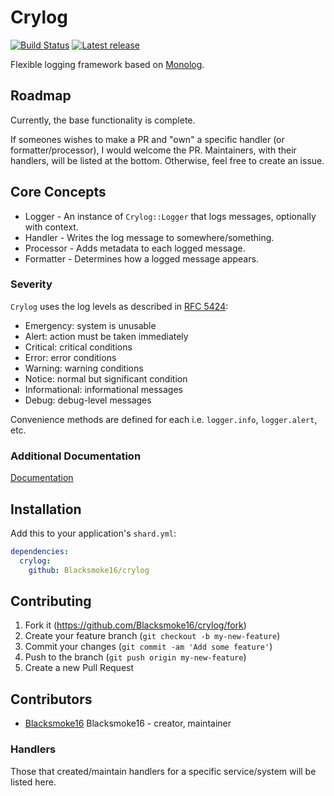 # Crylog
[![Build Status](https://travis-ci.org/Blacksmoke16/crylog.svg?branch=master)](https://travis-ci.org/Blacksmoke16/crylog)
[![Latest release](https://img.shields.io/github/release/Blacksmoke16/crylog.svg?style=flat-square)](https://github.com/Blacksmoke16/crylog/releases)

Flexible logging framework based on [Monolog](https://github.com/Seldaek/monolog).


## Roadmap
Currently, the base functionality is complete.  

If someones wishes to make a PR and "own" a specific handler (or formatter/processor), I would welcome the PR.  Maintainers, with their handlers, will be listed at the bottom.  Otherwise, feel free to create an issue.

## Core Concepts

- Logger - An instance of `Crylog::Logger` that logs messages, optionally with context. 
- Handler - Writes the log message to somewhere/something.
- Processor - Adds metadata to each logged message.
- Formatter - Determines how a logged message appears.

### Severity

`Crylog` uses the log levels as described in [RFC 5424](https://tools.ietf.org/html/rfc5424#section-6.2.1):

- Emergency: system is unusable
- Alert: action must be taken immediately
- Critical: critical conditions
- Error: error conditions
- Warning: warning conditions
- Notice: normal but significant condition
- Informational: informational messages
- Debug: debug-level messages

Convenience methods are defined for each i.e. `logger.info`, `logger.alert`, etc.

### Additional Documentation

[Documentation](./docs)

## Installation

Add this to your application's `shard.yml`:

```yaml
dependencies:
  crylog:
    github: Blacksmoke16/crylog
```

## Contributing

1. Fork it (<https://github.com/Blacksmoke16/crylog/fork>)
2. Create your feature branch (`git checkout -b my-new-feature`)
3. Commit your changes (`git commit -am 'Add some feature'`)
4. Push to the branch (`git push origin my-new-feature`)
5. Create a new Pull Request

## Contributors

- [Blacksmoke16](https://github.com/Blacksmoke16) Blacksmoke16 - creator, maintainer

### Handlers

Those that created/maintain handlers for a specific service/system will be listed here.
